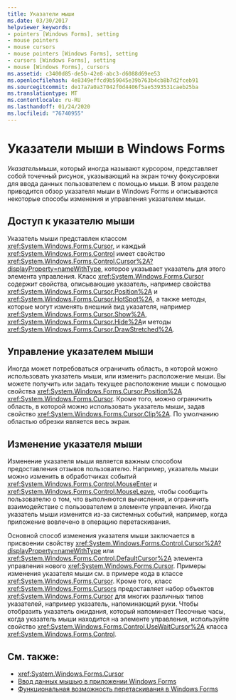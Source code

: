 ```yaml
---
title: Указатели мыши
ms.date: 03/30/2017
helpviewer_keywords:
- pointers [Windows Forms], setting
- mouse pointers
- mouse cursors
- mouse pointers [Windows Forms], setting
- cursors [Windows Forms], setting
- mouse [Windows Forms], cursors
ms.assetid: c3400d85-de5b-42e8-abc3-d6088d69ee53
ms.openlocfilehash: 4e8349effcd9b59045e39b763b4cb8b7d2fceb91
ms.sourcegitcommit: de17a7a0a37042f0d4406f5ae5393531caeb25ba
ms.translationtype: MT
ms.contentlocale: ru-RU
ms.lasthandoff: 01/24/2020
ms.locfileid: "76740955"
---
```

# <a name="mouse-pointers-in-windows-forms"></a>Указатели мыши в Windows Forms
*Указатель*мыши, который иногда называют курсором, представляет собой точечный рисунок, указывающий на экран точку фокусировки для ввода данных пользователем с помощью мыши. В этом разделе приводится обзор указателя мыши в Windows Forms и описываются некоторые способы изменения и управления указателем мыши.  
  
## <a name="accessing-the-mouse-pointer"></a>Доступ к указателю мыши  
 Указатель мыши представлен классом <xref:System.Windows.Forms.Cursor>, и каждый <xref:System.Windows.Forms.Control> имеет свойство <xref:System.Windows.Forms.Control.Cursor%2A?displayProperty=nameWithType>, которое указывает указатель для этого элемента управления. Класс <xref:System.Windows.Forms.Cursor> содержит свойства, описывающие указатель, например свойства <xref:System.Windows.Forms.Cursor.Position%2A> и <xref:System.Windows.Forms.Cursor.HotSpot%2A>, а также методы, которые могут изменять внешний вид указателя, например <xref:System.Windows.Forms.Cursor.Show%2A>, <xref:System.Windows.Forms.Cursor.Hide%2A>и методы <xref:System.Windows.Forms.Cursor.DrawStretched%2A>.  
  
## <a name="controlling-the-mouse-pointer"></a>Управление указателем мыши  
 Иногда может потребоваться ограничить область, в которой можно использовать указатель мыши, или изменить расположение мыши. Вы можете получить или задать текущее расположение мыши с помощью свойства <xref:System.Windows.Forms.Cursor.Position%2A> <xref:System.Windows.Forms.Cursor>. Кроме того, можно ограничить область, в которой можно использовать указатель мыши, задав свойство <xref:System.Windows.Forms.Cursor.Clip%2A>. По умолчанию областью обрезки является весь экран.  
  
## <a name="changing-the-mouse-pointer"></a>Изменение указателя мыши  
 Изменение указателя мыши является важным способом предоставления отзывов пользователю. Например, указатель мыши можно изменить в обработчиках событий <xref:System.Windows.Forms.Control.MouseEnter> и <xref:System.Windows.Forms.Control.MouseLeave>, чтобы сообщить пользователю о том, что выполняются вычисления, и ограничить взаимодействие с пользователем в элементе управления. Иногда указатель мыши изменится из-за системных событий, например, когда приложение вовлечено в операцию перетаскивания.  
  
 Основной способ изменения указателя мыши заключается в присвоении свойству <xref:System.Windows.Forms.Control.Cursor%2A?displayProperty=nameWithType> или <xref:System.Windows.Forms.Control.DefaultCursor%2A> элемента управления нового <xref:System.Windows.Forms.Cursor>. Примеры изменения указателя мыши см. в примере кода в классе <xref:System.Windows.Forms.Cursor>. Кроме того, класс <xref:System.Windows.Forms.Cursors> предоставляет набор объектов <xref:System.Windows.Forms.Cursor> для многих различных типов указателей, например указатель, напоминающий руки. Чтобы отобразить указатель ожидания, который напоминает Песочные часы, когда указатель мыши находится на элементе управления, используйте свойство <xref:System.Windows.Forms.Control.UseWaitCursor%2A> класса <xref:System.Windows.Forms.Control>.  
  
## <a name="see-also"></a>См. также:

- <xref:System.Windows.Forms.Cursor>
- [Ввод данных мышью в приложении Windows Forms](mouse-input-in-a-windows-forms-application.md)
- [Функциональная возможность перетаскивания в Windows Forms](drag-and-drop-functionality-in-windows-forms.md)
